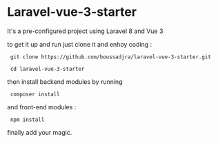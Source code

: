 # Laravel-vue-3-starter

It's a pre-configured project using Laravel 8 and Vue 3

to get it up and run just clone it and enhoy coding :

     git clone https://github.com/boussadjra/laravel-vue-3-starter.git

     cd laravel-vue-3-starter



then install backend modules by running 

     composer install

and front-end modules :

     npm install

finally add your magic.     

